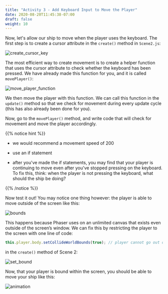 ```yaml
---
title: "Activity 3 - Add Keyboard Input to Move the Player"
date: 2020-08-20T11:45:38-07:00
draft: false
weight: 10
---
```


Now, let's allow our ship to move when the player uses the keyboard. The first step is to create a cursor attribute in the `create()` method in `Scene2.js`:

![create_cursor_key](../media/4/create_cursor_key.png)

The most efficient way to create movement is to create a helper function that uses the cursor attribute to check whether the keyboard has been pressed. We have already made this function for you, and it is called `movePlayer()`:

![move_player_function](../media/4/move_player_function.png)

We then move the player with this function. We can call this function in the `update()` method so that we check for movement during every update cycle (this has also already been done for you).

Now, go to the `movePlayer()` method, and write code that will check for movement and move the player accordingly.

{{% notice hint %}}

* we would recommend a movement speed of 200

* use an if statement

* after you've made the if statements, you may find that your player is continuing to move even after you've stopped pressing on the keyboard. To fix this, think: when the player is not pressing the keyboard, what should the ship be doing?

{{% /notice %}}

Now test it out! You may notice one thing however: the player is able to move outside of the screen like this:

![bounds](../media/4/player-off.gif)

This happens because Phaser uses on an unlimited canvas that exists even outside of the screen’s window. We can fix this by restricting the player to the screen with one line of code:

```javascript
this.player.body.setCollideWorldBounds(true); // player cannot go out of screen
```

in the `create()` method of Scene 2:

![set_bound](../media/4/set_bound.png)

Now, that your player is bound within the screen, you should be able to move your ship like this:

![animation](../media/4/player-move-example.gif)

